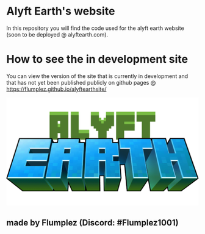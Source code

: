 # Alyft Earth's website

In this repository you will find the code used for the alyft earth website (soon to be deployed @ alyftearth.com).

# How to see the in development site

You can view the version of the site that is currently in development and that has not yet been published publicly on github pages @ https://flumplez.github.io/alyftearthsite/

![](img/logo.png)

## made by Flumplez (Discord: #Flumplez1001)